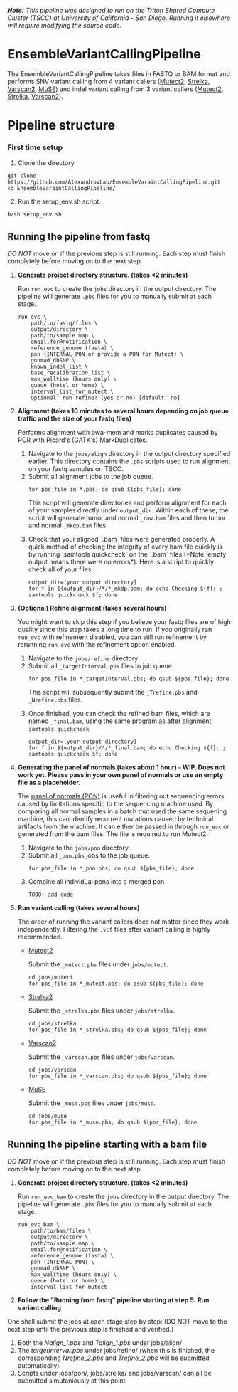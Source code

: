 *__Note:__ This pipeline was designed to run on the Triton Shared Compute Cluster (TSCC) at University of California - San Diego. Running it elsewhere will require modifying the source code.*

# EnsembleVariantCallingPipeline
The EnsembleVariantCallingPipeline takes files in FASTQ or BAM format and performs SNV variant calling from 4 variant callers ([Mutect2](https://gatk.broadinstitute.org/hc/en-us/articles/360037593851-Mutect2), [Strelka](https://doi.org/10.1038/s41592-018-0051-x), [Varscan2](http://doi.org/10.1101/gr.129684.111), [MuSE](https://doi.org/10.1186/s13059-016-1029-6)) and indel variant calling from 3 variant callers ([Mutect2](https://gatk.broadinstitute.org/hc/en-us/articles/360037593851-Mutect2), [Strelka](https://doi.org/10.1038/s41592-018-0051-x), [Varscan2](http://doi.org/10.1101/gr.129684.111)).

# Pipeline structure


### First time setup

1. Clone the directory
```
git clone https://github.com/AlexandrovLab/EnsembleVaraintCallingPipeline.git
cd EnsembleVaraintCallingPipeline/
```

2. Run the setup_env.sh script.
```
bash setup_env.sh
```

## Running the pipeline from fastq
_DO NOT_ move on if the previous step is still running. Each step must finish completely before moving on to the next step.

<ol>
<li><b> Generate project directory structure. (takes <2 minutes)</b> 
	
Run `run_evc` to create the `jobs` directory in the output directory. The pipeline will generate `.pbs` files for you to manually submit at each stage.

```
run_evc \
	path/to/fastq/files \
	output/directory \
	path/to/sample.map \
	email.for@notification \
	reference_genome (fasta) \
	pon (INTERNAL_PON or provide a PON for Mutect) \
	gnomad_dbSNP \
	known_indel_list \
	base_recalibration_list \
	max_walltime (hours only) \
	queue (hotel or home) \
	interval_list_for_mutect \
	Optional: run refine? (yes or no) [default: no]
```

</li>
<li> <b>Alignment (takes 10 minutes to several hours depending on job queue traffic and the size of your fastq files)</b>
	
Performs alignment with bwa-mem and marks duplicates caused by PCR with Picard's (GATK's) MarkDuplicates.

<ol>
<li> Navigate to the <code>jobs/align</code> directory in the output directory specified earlier. This directory contains the <code>.pbs</code> scripts used to run alignment on your fastq samples on TSCC. </li>

<li> Submit all alignment jobs to the job queue. 

```
for pbs_file in *.pbs; do qsub ${pbs_file}; done
```

This script will generate directories and perform alignment for each of your samples directly under `output_dir`. Within each of these, the script will generate tumor and normal `_raw.bam` files and then tumor and normal `_mkdp.bam` files.
</li> 

<li> Check that your aligned `.bam` files were generated properly. A quick method of checking the integrity of every bam file quickly is by running `samtools quickcheck` on the `.bam` files (*Note: empty output means there were no errors*). Here is a script to quickly check all of your files:

```
output_dir=[your output directory]
for f in ${output_dir}/*/*_mkdp.bam; do echo Checking ${f}: ; samtools quickcheck $f; done
```

</li></ol></li>


<li><b>(Optional) Refine alignment (takes several hours)</b>

You might want to skip this step if you believe your fastq files are of high quality since this step takes a long time to run. If you originally ran <code>run_evc</code> with refinement disabled, you can still run refinement by rerunning <code>run_evc</code> with the refinement option enabled.
	
<ol>
<li> Navigate to the <code>jobs/refine</code> directory.</li>
<li> Submit all <code>_targetInterval.pbs</code> files to job queue. 

```
for pbs_file in *_targetInterval.pbs; do qsub ${pbs_file}; done
```

This script will subsequently submit the <code>_Trefine.pbs</code> and <code>_Nrefine.pbs</code> files.
</li>
<li> Once finished, you can check the refined bam files, which are named <code>_final.bam</code>, using the same program as after alignment <code>samtools quickcheck</code>.

```
output_dir=[your output directory]
for f in ${output_dir}/*/*_final.bam; do echo Checking ${f}: ; samtools quickcheck $f; done
```

</li></ol>

<li> <b>Generating the panel of normals (takes about 1 hour) - WIP. Does not work yet. Please pass in your own panel of normals or use an empty file as a placeholder.</b>
	
The [panel of normals (PON)](https://gatk.broadinstitute.org/hc/en-us/articles/360035890631-Panel-of-Normals-PON-#:~:text=A%20Panel%20of%20Normal%20or,PON%20will%20be%20generated%20differently.) is useful in filtering out sequencing errors caused by limitations specific to the sequencing machine used. By comparing all normal samples in a batch that used the same sequening machine, this can identify recurrent mutations caused by technical artifacts from the machine. It can either be passed in through <code>run_evc</code> or generated from the bam files. The file is required to run Mutect2.
<ol>
<li> Navigate to the <code>jobs/pon</code> directory. </li>
<li> Submit all <code>_pon.pbs</code> jobs to the job queue.

```
for pbs_file in *_pon.pbs; do qsub ${pbs_file}; done
```

</li>
<li> Combine all individual pons into a merged pon 

```
TODO: add code
```

</li></ol></li>

<li><b> Run variant calling (takes several hours) </b>

The order of running the variant callers does not matter since they work independently. Filtering the <code>.vcf</code> files after variant calling is highly recommended.

<ul>
<li> <a href="https://gatk.broadinstitute.org/hc/en-us/articles/360037593851-Mutect2">Mutect2</a>

Submit the <code>_mutect.pbs</code> files under <code>jobs/mutect</code>.

```
cd jobs/mutect
for pbs_file in *_mutect.pbs; do qsub ${pbs_file}; done
```

</li>

<li> <a href="https://github.com/Illumina/strelka">Strelka2</a>

Submit the <code>_strelka.pbs</code> files under <code>jobs/strelka</code>.

```
cd jobs/strelka
for pbs_file in *_strelka.pbs; do qsub ${pbs_file}; done
```

</li>

<li> <a href="https://github.com/dkoboldt/varscan">Varscan2</a>
	
Submit the <code>_varscan.pbs</code> files under <code>jobs/varscan</code>.

```
cd jobs/varscan
for pbs_file in *_varscan.pbs; do qsub ${pbs_file}; done
```

</li>

<li> <a href="https://github.com/danielfan/MuSE">MuSE</a>
	
Submit the <code>_muse.pbs</code> files under <code>jobs/muse</code>.

```
cd jobs/muse
for pbs_file in *_muse.pbs; do qsub ${pbs_file}; done
```

</li></ul></li></ol>

## Running the pipeline starting with a bam file
_DO NOT_ move on if the previous step is still running. Each step must finish completely before moving on to the next step.

<ol>
<li><b> Generate project directory structure. (takes <2 minutes)</b>

Run `run_evc_bam` to create the `jobs` directory in the output directory. The pipeline will generate `.pbs` files for you to manually submit at each stage.

```
run_evc_bam \
	path/to/bam/files \
	output/directory \
	path/to/sample.map \
	email.for@notification \
	reference_genome (fasta) \
	pon (INTERNAL_PON) \
	gnomad_dbSNP \
	max_walltime (hours only) \
	queue (hotel or home) \
	interval_list_for_mutect
```

</li>
<li><b> Follow the "Running from fastq" pipeline starting at step 5: Run variant calling</b>
</li>

</ol>

One shall submit the jobs at each stage step by step: (DO NOT move to the next step until the previous step is finished and verified.)

1. Both the *Nalign_1.pbs* and *Talign_1.pbs* under jobs/align/
2. The *targetInterval.pbs* under jobs/refine/ (when this is finished, the corresponding *Nrefine_2.pbs* and *Trefine_2.pbs* will be submitted automatically)
3. Scripts under jobs/pon/, jobs/strelka/ and jobs/varscan/ can all be submitted simutaniously at this point.
